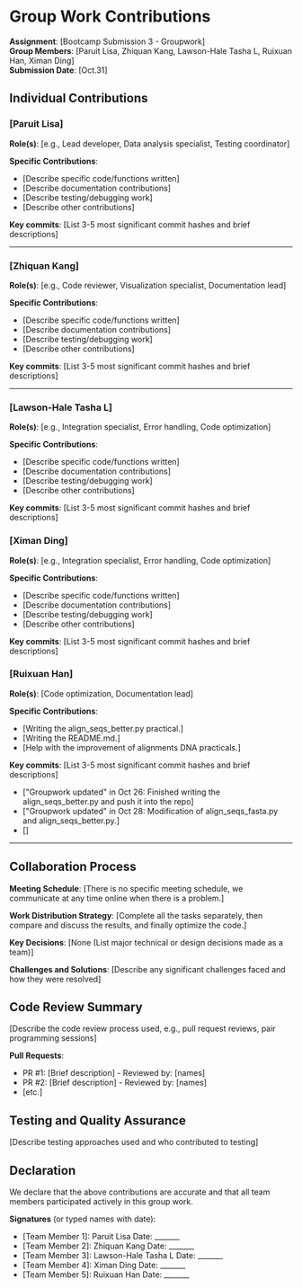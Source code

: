 # Group Work Contributions

**Assignment**: [Bootcamp Submission 3 - Groupwork]  
**Group Members**: [Paruit Lisa, Zhiquan Kang, Lawson-Hale Tasha L, Ruixuan Han, Ximan Ding]  
**Submission Date**: [Oct.31]

## Individual Contributions

### [Paruit Lisa]
**Role(s)**: [e.g., Lead developer, Data analysis specialist, Testing coordinator]

**Specific Contributions**:
- [Describe specific code/functions written]
- [Describe documentation contributions]
- [Describe testing/debugging work]
- [Describe other contributions]

**Key commits**: [List 3-5 most significant commit hashes and brief descriptions]

---

### [Zhiquan Kang]
**Role(s)**: [e.g., Code reviewer, Visualization specialist, Documentation lead]

**Specific Contributions**:
- [Describe specific code/functions written]
- [Describe documentation contributions]
- [Describe testing/debugging work]
- [Describe other contributions]

**Key commits**: [List 3-5 most significant commit hashes and brief descriptions]

---

### [Lawson-Hale Tasha L]
**Role(s)**: [e.g., Integration specialist, Error handling, Code optimization]

**Specific Contributions**:
- [Describe specific code/functions written]
- [Describe documentation contributions]
- [Describe testing/debugging work]
- [Describe other contributions]

**Key commits**: [List 3-5 most significant commit hashes and brief descriptions]

### [Ximan Ding]
**Role(s)**: [e.g., Integration specialist, Error handling, Code optimization]

**Specific Contributions**:
- [Describe specific code/functions written]
- [Describe documentation contributions]
- [Describe testing/debugging work]
- [Describe other contributions]

**Key commits**: [List 3-5 most significant commit hashes and brief descriptions]

### [Ruixuan Han]
**Role(s)**: [Code optimization, Documentation lead]

**Specific Contributions**:
- [Writing the align_seqs_better.py practical.]
- [Writing the README.md.]
- [Help with the improvement of alignments DNA practicals.]

**Key commits**: [List 3-5 most significant commit hashes and brief descriptions]
- ["Groupwork updated" in Oct 26: Finished writing the align_seqs_better.py and push it into the repo]
- ["Groupwork updated" in Oct 28: Modification of align_seqs_fasta.py and align_seqs_better.py.]
- []

---

## Collaboration Process

**Meeting Schedule**: [There is no specific meeting schedule, we communicate at any time online when there is a problem.]

**Work Distribution Strategy**: [Complete all the tasks separately, then compare and discuss the results, and finally optimize the code.]

**Key Decisions**: [None (List major technical or design decisions made as a team)]

**Challenges and Solutions**: [Describe any significant challenges faced and how they were resolved]

## Code Review Summary

[Describe the code review process used, e.g., pull request reviews, pair programming sessions]

**Pull Requests**:
- PR #1: [Brief description] - Reviewed by: [names]
- PR #2: [Brief description] - Reviewed by: [names]
- [etc.]

## Testing and Quality Assurance

[Describe testing approaches used and who contributed to testing]

## Declaration

We declare that the above contributions are accurate and that all team members participated actively in this group work.

**Signatures** (or typed names with date):
- [Team Member 1]: Paruit Lisa          Date: _______
- [Team Member 2]: Zhiquan Kang         Date: _______
- [Team Member 3]: Lawson-Hale Tasha L  Date: _______
- [Team Member 4]: Ximan Ding           Date: _______
- [Team Member 5]: Ruixuan Han          Date: _______
